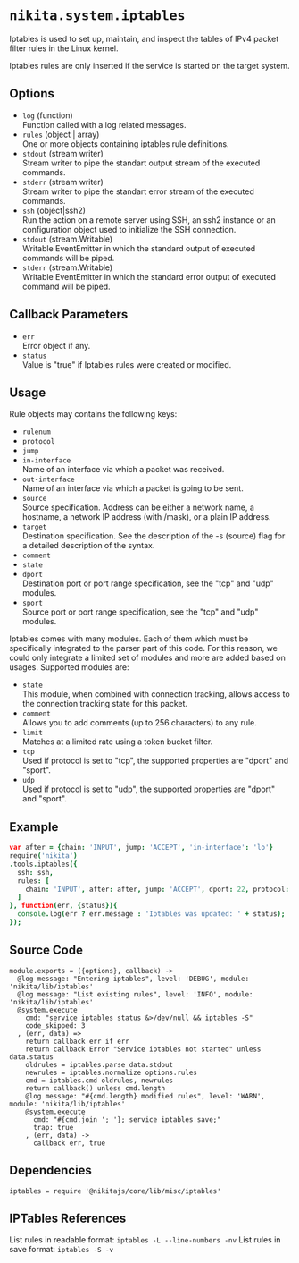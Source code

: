 
# `nikita.system.iptables`

Iptables  is  used to set up, maintain, and inspect the tables of IPv4 packet 
filter rules in the Linux kernel.

Iptables rules are only inserted if the service is started on the target system.

## Options

* `log` (function)    
  Function called with a log related messages.   
* `rules` (object | array)   
  One or more objects containing iptables rule definitions.   
* `stdout` (stream writer)   
  Stream writer to pipe the standart output stream of the executed commands.   
* `stderr` (stream writer)   
  Stream writer to pipe the standart error stream of the executed commands.   
* `ssh` (object|ssh2)   
  Run the action on a remote server using SSH, an ssh2 instance or an
  configuration object used to initialize the SSH connection.   
* `stdout` (stream.Writable)   
  Writable EventEmitter in which the standard output of executed commands will
  be piped.   
* `stderr` (stream.Writable)   
  Writable EventEmitter in which the standard error output of executed command
  will be piped.   

## Callback Parameters

* `err`   
  Error object if any.   
* `status`   
  Value is "true" if Iptables rules were created or modified.   

## Usage

Rule objects may contains the following keys:

* `rulenum`   
* `protocol`   
* `jump`   
* `in-interface`   
  Name of an interface via which a packet was received.   
* `out-interface`   
  Name of an interface via which a packet is going to be sent.   
* `source`   
  Source specification. Address can be either a network name, a hostname, a
  network IP address (with /mask), or a plain IP address.   
* `target`   
  Destination specification. See the description of the -s (source) flag for
  a detailed description of the syntax.   
* `comment`   
* `state`   
* `dport`   
  Destination port or port range specification, see the "tcp" and "udp"
  modules.   
* `sport`   
  Source port or port range specification, see the "tcp" and "udp" modules.   

Iptables comes with many modules. Each of them which must be specifically 
integrated to the parser part of this code. For this reason, we could only
integrate a limited set of modules and more are added based on usages. Supported
modules are:

* `state`   
  This module, when combined with connection tracking, allows access to the
  connection tracking state for this packet.   
* `comment`   
  Allows you to add comments (up to 256 characters) to any rule.   
* `limit`   
  Matches at a limited rate using a token bucket filter.   
* `tcp`   
  Used if protocol is set to "tcp", the supported properties are "dport" and
  "sport".   
* `udp`   
  Used if protocol is set to "udp", the supported properties are "dport" and
  "sport".   

## Example

```coffee
var after = {chain: 'INPUT', jump: 'ACCEPT', 'in-interface': 'lo'}
require('nikita')
.tools.iptables({
  ssh: ssh,
  rules: [
    chain: 'INPUT', after: after, jump: 'ACCEPT', dport: 22, protocol: 'tcp'
  ]
}, function(err, {status}){
  console.log(err ? err.message : 'Iptables was updated: ' + status);
});
```

## Source Code

    module.exports = ({options}, callback) ->
      @log message: "Entering iptables", level: 'DEBUG', module: 'nikita/lib/iptables'
      @log message: "List existing rules", level: 'INFO', module: 'nikita/lib/iptables'
      @system.execute
        cmd: "service iptables status &>/dev/null && iptables -S"
        code_skipped: 3
      , (err, data) =>
        return callback err if err
        return callback Error "Service iptables not started" unless data.status
        oldrules = iptables.parse data.stdout
        newrules = iptables.normalize options.rules
        cmd = iptables.cmd oldrules, newrules
        return callback() unless cmd.length
        @log message: "#{cmd.length} modified rules", level: 'WARN', module: 'nikita/lib/iptables'
        @system.execute
          cmd: "#{cmd.join '; '}; service iptables save;"
          trap: true
        , (err, data) ->
          callback err, true

## Dependencies

    iptables = require '@nikitajs/core/lib/misc/iptables'

## IPTables References

List rules in readable format: `iptables -L --line-numbers -nv`
List rules in save format: `iptables -S -v`
